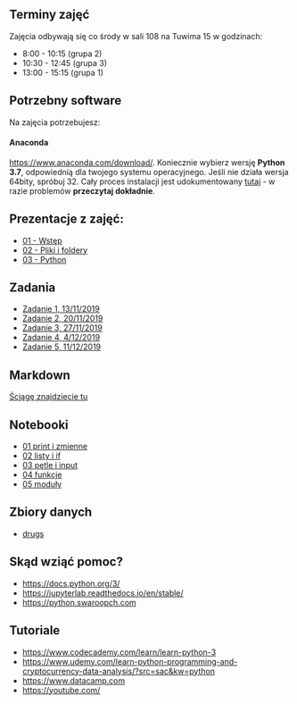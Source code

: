 ## Terminy zajęć

Zajęcia odbywają się co środy w sali 108 na Tuwima 15 w godzinach:

- 8:00 - 10:15 (grupa 2)
- 10:30 - 12:45 (grupa 3)
- 13:00 - 15:15 (grupa 1)

## Potrzebny software

Na zajęcia potrzebujesz:

#### Anaconda 

<https://www.anaconda.com/download/>. Koniecznie wybierz wersję **Python 3.7**, odpowiednią dla twojego systemu operacyjnego. Jeśli nie działa wersja 64bity, spróbuj 32. Cały proces instalacji jest udokumentowany [tutaj](http://docs.anaconda.com/anaconda/install/) - w razie problemów **przeczytaj dokładnie**.


## Prezentacje z zajęć:

- [01 - Wstęp](intro.html)
- [02 - Pliki i foldery](pliki.html)
- [03 - Python](python.html)

## Zadania

- [Zadanie 1, 13/11/2019](zadania/zad1)
- [Zadanie 2, 20/11/2019](zadania/zad2)
- [Zadanie 3, 27/11/2019](zadania/zad3)
- [Zadanie 4, 4/12/2019](zadania/zad4)
- [Zadanie 5, 11/12/2019](zadania/zad5)

## Markdown

[Ściągę znajdziecie tu](markdown)

## Notebooki

- [01 print i zmienne](https://github.com/k-basinski/tipn/blob/master/01_print_zmienne.ipynb)
- [02 listy i if](https://github.com/k-basinski/tipn/blob/master/02_listy_if.ipynb)
- [03 pętle i input](https://github.com/k-basinski/tipn/blob/master/03_petle_input.ipynb)
- [04 funkcje](https://github.com/k-basinski/tipn/blob/master/04_funkcje.ipynb)
- [05 moduły](https://github.com/k-basinski/tipn/blob/master/05_moduly.ipynb)

## Zbiory danych
- [drugs](https://github.com/k-basinski/tipn/raw/master/data/drugs.zip)

## Skąd wziąć pomoc?

- <https://docs.python.org/3/>
- <https://jupyterlab.readthedocs.io/en/stable/>
- <https://python.swaroopch.com>

## Tutoriale

- <https://www.codecademy.com/learn/learn-python-3>
- <https://www.udemy.com/learn-python-programming-and-cryptocurrency-data-analysis/?src=sac&kw=python>
- <https://www.datacamp.com>
- <https://youtube.com/>